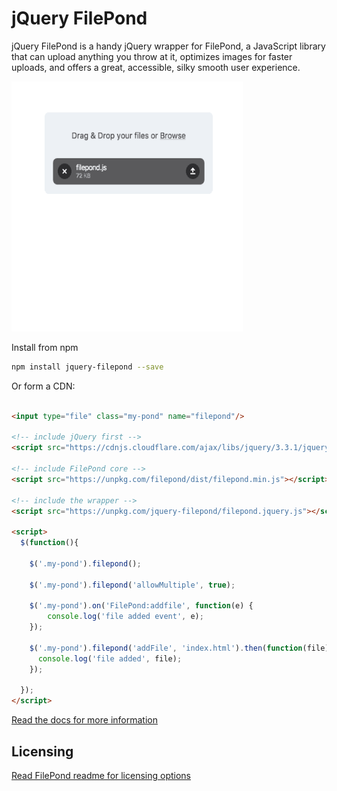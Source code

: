# jQuery FilePond

jQuery FilePond is a handy jQuery wrapper for FilePond, a JavaScript library that can upload anything you throw at it, optimizes images for faster uploads, and offers a great, accessible, silky smooth user experience.

<img src="https://github.com/pqina/filepond-github-assets/blob/master/filepond-animation-01.gif" width="370" height="400" alt=""/>

Install from npm

```bash
npm install jquery-filepond --save
```

Or form a CDN:

```html

<input type="file" class="my-pond" name="filepond"/>

<!-- include jQuery first -->
<script src="https://cdnjs.cloudflare.com/ajax/libs/jquery/3.3.1/jquery.js"></script>

<!-- include FilePond core -->
<script src="https://unpkg.com/filepond/dist/filepond.min.js"></script>

<!-- include the wrapper -->
<script src="https://unpkg.com/jquery-filepond/filepond.jquery.js"></script>

<script>
  $(function(){

    $('.my-pond').filepond();

    $('.my-pond').filepond('allowMultiple', true);

    $('.my-pond').on('FilePond:addfile', function(e) {
        console.log('file added event', e);
    });

    $('.my-pond').filepond('addFile', 'index.html').then(function(file){
      console.log('file added', file);
    });
  
  });
</script>
```

[Read the docs for more information](https://pqina.nl/filepond/docs/)

## Licensing

[Read FilePond readme for licensing options](https://github.com/pqina/filepond#license)
